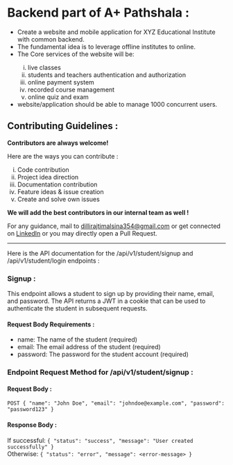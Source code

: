 # Backend part of A+ Pathshala :

<ul>
    <li>Create a website and mobile application for XYZ Educational Institute with common backend.</li>
    <li>The fundamental idea is to leverage offline institutes to online.</li>
    <li>The Core services of the website will be:</li>
    <ol type="i">
        <li>live classes</li> 
        <li>students and teachers authentication and authorization</li>
        <li>online payment system</li> 
        <li>recorded course management</li> 
        <li>online quiz and exam</li>
    </ol>
    <li>website/application should be able to manage 1000 concurrent users.</li> 
</ul>

## Contributing Guidelines :

**Contributors are always welcome!**

Here are the ways you can contribute :

<ol type="i">
    <li>Code contribution</li>
    <li>Project idea direction</li>
    <li>Documentation contribution</li>
    <li>Feature ideas & issue creation</li>
    <li>Create and solve own issues</li>
</ol>

**We will add the best contributors in our internal team as well !**

For any guidance, mail to dillirajtimalsina354@gmail.com or get connected on [LinkedIn](https://www.linkedin.com/in/dilli-raj-timalsina) or you may directly open a Pull Request.

<hr>

Here is the API documentation for the /api/v1/student/signup and /api/v1/student/login endpoints :

### Signup :

This endpoint allows a student to sign up by providing their name, email, and password.
The API returns a JWT in a cookie that can be used to authenticate the student in subsequent requests.

#### Request Body Requirements :

- name: The name of the student (required)
- email: The email address of the student (required)
- password: The password for the student account (required)

### Endpoint Request Method for /api/v1/student/signup :

#### Request Body :

`POST { "name": "John Doe", "email": "johndoe@example.com", "password": "password123" }`

#### Response Body :

If successful: `{ "status": "success", "message": "User created successfully" }`<br>
Otherwise: `{ "status": "error", "message": <error-message> }`
